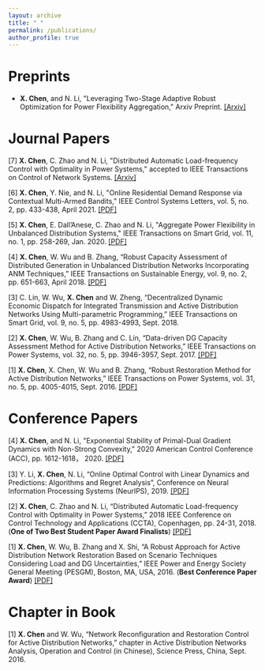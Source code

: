 ```yaml
---
layout: archive
title: " "
permalink: /publications/
author_profile: true
---
```


Preprints
======

- **X. Chen**, and N. Li, "Leveraging Two-Stage Adaptive Robust Optimization for Power Flexibility Aggregation," Arxiv Preprint.   [[Arxiv]](https://arxiv.org/pdf/2005.03768.pdf)


Journal Papers
======

[7] **X. Chen**, C. Zhao and N. Li, "Distributed Automatic Load-frequency Control with Optimality in Power Systems," accepted to  IEEE Transactions on Control of Network Systems. [[Arxiv]](https://arxiv.org/pdf/1811.00892.pdf)

[6] **X. Chen**, Y. Nie, and N. Li, "Online Residential Demand Response via Contextual Multi-Armed Bandits," IEEE Control Systems Letters,  vol. 5, no. 2, pp. 433-438, April 2021. [[PDF]](https://arxiv.org/pdf/2003.03627.pdf)

[5] **X. Chen**, E. Dall’Anese, C. Zhao and N. Li, "Aggregate Power Flexibility in Unbalanced Distribution Systems," IEEE Transactions on Smart Grid, vol. 11, no. 1, pp. 258-269, Jan. 2020. [[PDF]](https://arxiv.org/pdf/1812.05990.pdf)

[4] **X. Chen**, W. Wu and B. Zhang, “Robust Capacity Assessment of Distributed Generation in Unbalanced
Distribution Networks Incorporating ANM Techniques,” IEEE Transactions on Sustainable Energy, vol. 9,
no. 2, pp. 651-663, April 2018. [[PDF]](https://www.researchgate.net/publication/319662672_Robust_Capacity_Assessment_of_Distributed_Generation_in_Unbalanced_Distribution_Networks_Incorporating_ANM_Techniques)

[3] C. Lin, W. Wu, **X. Chen** and W. Zheng, “Decentralized Dynamic Economic Dispatch for Integrated
Transmission and Active Distribution Networks Using Multi-parametric Programming,” IEEE Transactions
on Smart Grid, vol. 9, no. 5, pp. 4983-4993, Sept. 2018. 

[2] **X. Chen**, W. Wu, B. Zhang and C. Lin, “Data-driven DG Capacity Assessment Method for Active
Distribution Networks,” IEEE Transactions on Power Systems, vol. 32, no. 5, pp. 3946-3957, Sept. 2017. [[PDF]](https://www.researchgate.net/publication/310771390_Data-Driven_DG_Capacity_Assessment_Method_for_Active_Distribution_Networks)

[1] **X. Chen**, X. Chen, W. Wu and B. Zhang, “Robust Restoration Method for Active Distribution Networks,”
IEEE Transactions on Power Systems, vol. 31, no. 5, pp. 4005-4015, Sept. 2016. [[PDF]](https://www.researchgate.net/publication/284431082_Robust_Restoration_Method_for_Active_Distribution_Networks)


Conference Papers
======

[4] **X. Chen**, and N. Li, "Exponential Stability of Primal-Dual Gradient Dynamics with Non-Strong Convexity," 2020 American Control Conference (ACC), pp. 1612-1618， 2020. [[PDF]](https://arxiv.org/pdf/1905.00298.pdf)

[3] Y. Li, **X. Chen**, N. Li, “Online Optimal Control with Linear Dynamics and Predictions: Algorithms and
Regret Analysis”, Conference on Neural Information Processing Systems (NeurIPS), 2019. [[PDF]](https://www.researchgate.net/publication/334082061_Online_Optimal_Control_with_Linear_Dynamics_and_Predictions_Algorithms_and_Regret_Analysis)

[2] **X. Chen**, C. Zhao and N. Li, “Distributed Automatic Load-frequency Control with Optimality in Power Systems,” 2018 IEEE Conference on Control Technology and Applications (CCTA), Copenhagen, pp. 24-31, 2018. (**One of Two Best Student Paper Award Finalists**) [[PDF]](https://www.researchgate.net/publication/327920284_Distributed_Automatic_Load-Frequency_Control_with_Optimality_in_Power_Systems)

[1] **X. Chen**, W. Wu, B. Zhang and X. Shi, “A Robust Approach for Active Distribution Network Restoration
Based on Scenario Techniques Considering Load and DG Uncertainties,” IEEE Power and Energy Society
General Meeting (PESGM), Boston, MA, USA, 2016. (**Best Conference Paper Award**) [[PDF]](https://www.researchgate.net/publication/307594999_A_Robust_Approach_for_Active_Distribution_Network_Restoration_Based_on_Scenario_Techniques_Considering_Load_and_DG_Uncertainties) 

Chapter in Book
======

[1] **X. Chen** and W. Wu, “Network Reconfiguration and Restoration Control for Active Distribution Networks,”
chapter in Active Distribution Networks Analysis, Operation and Control (in Chinese), Science Press, China,
Sept. 2016.

